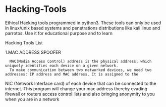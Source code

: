 # Hacking-Tools
Ethical Hacking tools programmed in python3.
These tools can only be used in linux/unix based systems and penetrations distributions like kali linux and parrotos. 
Use it for educational purpose and to learn 

Hacking Tools List

1.MAC ADDRESS SPOOFER

      MAC(Media Access Control) address is the physical address, which uniquely identifies each device on a given network. 
      To make communication between two networked devices, we need two addresses: IP address and MAC address. It is assigned to the 
 NIC (Network Interface card) of each device that can be connected to the internet.
    This program will change your mac address thereby evading firewall or routers access control lists and also bringing
 anonymity to you when you are in a network

